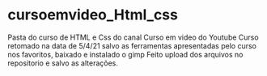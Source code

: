# cursoemvideo_Html_css
Pasta do curso de HTML e Css do canal Curso em video do Youtube
Curso retomado na data de 5/4/21
salvo as ferramentas apresentadas pelo curso nos favoritos, baixado e instalado o gimp
Feito upload dos arquivos no repositorio e salvo as alterações.

